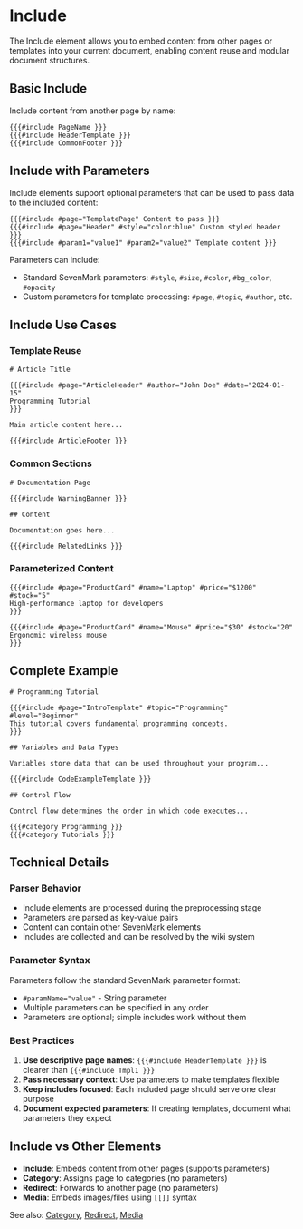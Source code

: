 # Include

<div v-pre>

The Include element allows you to embed content from other pages or templates into your current document, enabling content reuse and modular document structures.

## Basic Include

Include content from another page by name:

```sevenmark
{{{#include PageName }}}
{{{#include HeaderTemplate }}}
{{{#include CommonFooter }}}
```

## Include with Parameters

Include elements support optional parameters that can be used to pass data to the included content:

```sevenmark
{{{#include #page="TemplatePage" Content to pass }}}
{{{#include #page="Header" #style="color:blue" Custom styled header }}}
{{{#include #param1="value1" #param2="value2" Template content }}}
```

Parameters can include:
- Standard SevenMark parameters: `#style`, `#size`, `#color`, `#bg_color`, `#opacity`
- Custom parameters for template processing: `#page`, `#topic`, `#author`, etc.

## Include Use Cases

### Template Reuse

```sevenmark
# Article Title

{{{#include #page="ArticleHeader" #author="John Doe" #date="2024-01-15"
Programming Tutorial
}}}

Main article content here...

{{{#include ArticleFooter }}}
```

### Common Sections

```sevenmark
# Documentation Page

{{{#include WarningBanner }}}

## Content

Documentation goes here...

{{{#include RelatedLinks }}}
```

### Parameterized Content

```sevenmark
{{{#include #page="ProductCard" #name="Laptop" #price="$1200" #stock="5"
High-performance laptop for developers
}}}

{{{#include #page="ProductCard" #name="Mouse" #price="$30" #stock="20"
Ergonomic wireless mouse
}}}
```

## Complete Example

```sevenmark
# Programming Tutorial

{{{#include #page="IntroTemplate" #topic="Programming" #level="Beginner"
This tutorial covers fundamental programming concepts.
}}}

## Variables and Data Types

Variables store data that can be used throughout your program...

{{{#include CodeExampleTemplate }}}

## Control Flow

Control flow determines the order in which code executes...

{{{#category Programming }}}
{{{#category Tutorials }}}
```

## Technical Details

### Parser Behavior

- Include elements are processed during the preprocessing stage
- Parameters are parsed as key-value pairs
- Content can contain other SevenMark elements
- Includes are collected and can be resolved by the wiki system

### Parameter Syntax

Parameters follow the standard SevenMark parameter format:
- `#paramName="value"` - String parameter
- Multiple parameters can be specified in any order
- Parameters are optional; simple includes work without them

### Best Practices

1. **Use descriptive page names**: `{{{#include HeaderTemplate }}}` is clearer than `{{{#include Tmpl1 }}}`
2. **Pass necessary context**: Use parameters to make templates flexible
3. **Keep includes focused**: Each included page should serve one clear purpose
4. **Document expected parameters**: If creating templates, document what parameters they expect

## Include vs Other Elements

- **Include**: Embeds content from other pages (supports parameters)
- **Category**: Assigns page to categories (no parameters)
- **Redirect**: Forwards to another page (no parameters)
- **Media**: Embeds images/files using `[[]]` syntax

See also: [Category](category.md), [Redirect](redirect.md), [Media](media.md)

</div>